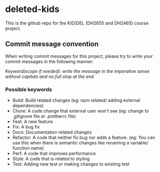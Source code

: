 # deleted-kids
This is the github repo for the KID/DEL (DH2655 and DH2465) course project. 

## Commit message convention
When writing commit messages for this project, please try to write your commit messages in the following manner:

_Keyword(scope if needed): write the message in the imperative sense without capitals and no full stop at the end_

### Possible keywords

* Build: Build related changes (eg: npm related/ adding external dependencies)
* Chore: A code change that external user won't see (eg: change to .gitignore file or .prettierrc file)
* Feat: A new feature
* Fix: A bug fix
* Docs: Documentation related changes
* Refactor: A code that neither fix bug nor adds a feature. (eg: You can use this when there is semantic changes like renaming a variable/ function name)
* Perf: A code that improves performance
* Style: A code that is related to styling
* Test: Adding new test or making changes to existing test
